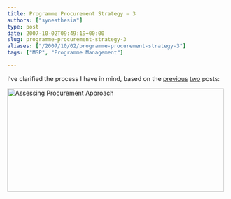 ```yaml
---
title: Programme Procurement Strategy – 3
authors: ["synesthesia"]
type: post
date: 2007-10-02T09:49:19+00:00
slug: programme-procurement-strategy-3 
aliases: ["/2007/10/02/programme-procurement-strategy-3"]
tags: ["MSP", "Programme Management"]

---
```

I&#8217;ve clarified the process I have in mind, based on the [previous][1] [two][2] posts:

<a rel="attachment wp-att-1693" href="https://www.synesthesia.co.uk/blog/archives/2007/10/02/programme-procurement-strategy-3/assessing-procurement-approach/"><img class="aligncenter size-full wp-image-1693" title="Assessing Procurement Approach" src="https://www.synesthesia.co.uk/blog/wp/uploads/2007/10/assessing-procurement-approach.png" alt="Assessing Procurement Approach" width="495" height="237" /></a>

 [1]: https://www.synesthesia.co.uk/blog/archives/2007/10/01/programme-procurement-strategy-2/
 [2]: https://www.synesthesia.co.uk/blog/archives/2007/10/01/programme-procurement-strategy-1/
